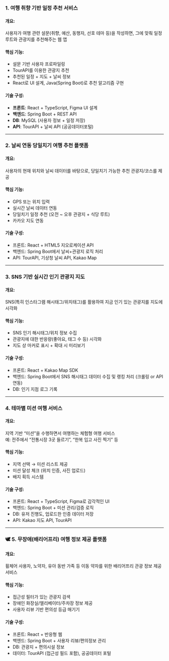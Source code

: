 ###  1. **여행 취향 기반 일정 추천 서비스**

####  개요:
사용자가 여행 관련 설문(취향, 예산, 동행자, 선호 테마 등)을 작성하면, 그에 맞춰 일정 루트와 관광지를 추천해주는 웹 앱

####  핵심 기능:
- 설문 기반 사용자 프로파일링
- TourAPI를 이용한 관광지 추천
- 추천된 일정 + 지도 + 날씨 정보
- React로 UI 설계, Java(Spring Boot)로 추천 알고리즘 구현

####  기술 구성:
- **프론트**: React + TypeScript, Figma UI 설계
- **백엔드**: Spring Boot + REST API
- **DB**: MySQL (사용자 정보 + 일정 저장)
- **API**: TourAPI + 날씨 API (공공데이터포털)

---

###  2. **날씨 연동 당일치기 여행 추천 플랫폼**

####  개요:
사용자의 현재 위치와 날씨 데이터를 바탕으로, 당일치기 가능한 추천 관광지/코스를 제공

####  핵심 기능:
- GPS 또는 위치 입력
- 실시간 날씨 데이터 연동
- 당일치기 일정 추천 (오전 ~ 오후 관광지 + 식당 루트)
- 카카오 지도 연동

####  기술 구성:
- 프론트: React + HTML5 지오로케이션 API
- 백엔드: Spring Boot에서 날씨+관광지 로직 처리
- API: TourAPI, 기상청 날씨 API, Kakao Map

---

###  3. **SNS 기반 실시간 인기 관광지 지도**

####  개요:
SNS(특히 인스타그램 해시태그/위치태그)를 활용하여 지금 인기 있는 관광지를 지도에 시각화

####  핵심 기능:
- SNS 인기 해시태그/위치 정보 수집
- 관광지에 대한 반응량(좋아요, 태그 수 등) 시각화
- 지도 상 마커로 표시 + 확대 시 미리보기

####  기술 구성:
- 프론트: React + Kakao Map SDK
- 백엔드: Spring Boot에서 SNS 해시태그 데이터 수집 및 랭킹 처리 (크롤링 or API 연동)
- DB: 인기 지점 로그 기록

---

###  4. **테마별 미션 여행 서비스**

####  개요:
지역 기반 “미션”을 수행하면서 여행하는 체험형 여행 서비스  
예: 전주에서 “전통시장 3곳 들르기”, “한복 입고 사진 찍기” 등

####  핵심 기능:
- 지역 선택 → 미션 리스트 제공
- 미션 달성 체크 (위치 인증, 사진 업로드)
- 배지 획득 시스템

####  기술 구성:
- 프론트: React + TypeScript, Figma로 감각적인 UI
- 백엔드: Spring Boot + 미션 관리/검증 로직
- DB: 유저 진행도, 업로드한 인증 데이터 저장
- API: Kakao 지도 API, TourAPI

---

### 🕊 5. **무장애(배리어프리) 여행 정보 제공 플랫폼**

####  개요:
휠체어 사용자, 노약자, 유아 동반 가족 등 이동 약자를 위한 배리어프리 관광 정보 제공 서비스

####  핵심 기능:
- 접근성 필터가 있는 관광지 검색
- 장애인 화장실/엘리베이터/주차장 정보 제공
- 사용자 리뷰 기반 편의성 등급 매기기

####  기술 구성:
- 프론트: React + 반응형 웹
- 백엔드: Spring Boot + 사용자 리뷰/편의정보 관리
- DB: 관광지 + 편의시설 정보
- 데이터: TourAPI (접근성 필드 포함), 공공데이터 포털
